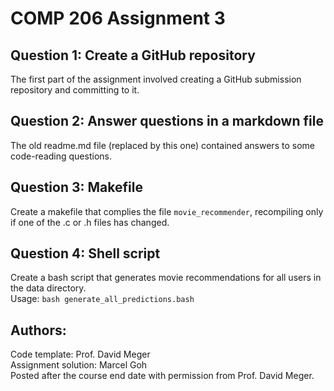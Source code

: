# COMP 206 Assignment 3

## Question 1: Create a GitHub repository
The first part of the assignment involved creating a GitHub submission repository and committing to it.

## Question 2: Answer questions in a markdown file
The old readme.md file (replaced by this one) contained answers to some code-reading questions.

## Question 3: Makefile
Create a makefile that complies the file `movie_recommender`, recompiling only if one of the .c or .h files has changed.

## Question 4: Shell script
Create a bash script that generates movie recommendations for all users in the data directory.  
Usage: `bash generate_all_predictions.bash`

## Authors:  
Code template: Prof. David Meger  
Assignment solution: Marcel Goh  
Posted after the course end date with permission from Prof. David Meger.
